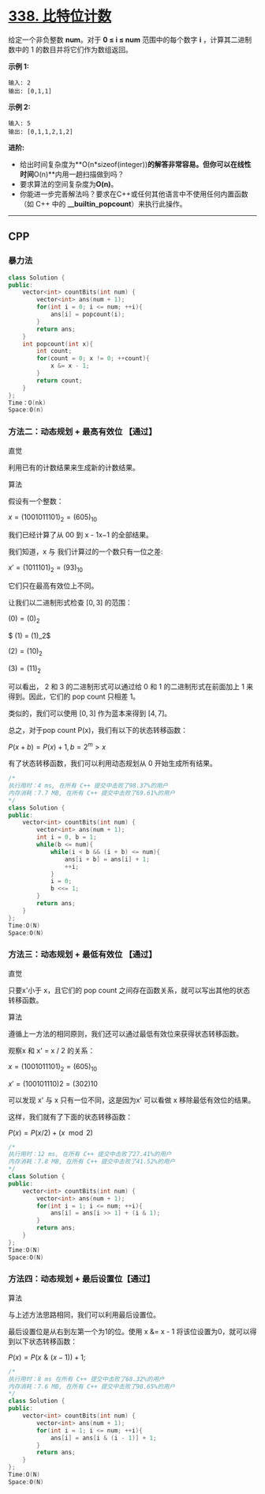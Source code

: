 # [338. 比特位计数](https://leetcode-cn.com/problems/counting-bits/)

给定一个非负整数 **num**。对于 **0 ≤ i ≤ num** 范围中的每个数字 **i** ，计算其二进制数中的 1 的数目并将它们作为数组返回。

**示例 1:**

```
输入: 2
输出: [0,1,1]
```

**示例 2:**

```
输入: 5
输出: [0,1,1,2,1,2]
```

**进阶:**

- 给出时间复杂度为**O(n\*sizeof(integer))**的解答非常容易。但你可以在线性时间**O(n)**内用一趟扫描做到吗？
- 要求算法的空间复杂度为**O(n)**。
- 你能进一步完善解法吗？要求在C++或任何其他语言中不使用任何内置函数（如 C++ 中的 **__builtin_popcount**）来执行此操作。

***

## CPP

### 暴力法

```cpp
class Solution {
public:
    vector<int> countBits(int num) {
        vector<int> ans(num + 1);
        for(int i = 0; i <= num; ++i){
            ans[i] = popcount(i);
        }
        return ans;
    }
    int popcount(int x){
        int count;
        for(count = 0; x != 0; ++count){
            x &= x - 1;
        }
        return count;
    }
};
Time：O(nk)
Space:O(n)
```



### 方法二：动态规划 + 最高有效位 【通过】

直觉

利用已有的计数结果来生成新的计数结果。

算法

假设有一个整数：

$x = (1001011101)_2 = (605)_{10}$


我们已经计算了从 00 到 x - 1x−1 的全部结果。

我们知道，x 与 我们计算过的一个数只有一位之差:

$x' = (1011101)_2 = (93)_{10}$


它们只在最高有效位上不同。

让我们以二进制形式检查 $[0, 3]$ 的范围：

$(0) = (0)_2$

$ (1) = (1)_2$

$(2) = (10)_2$

$(3) = (11)_2$

	


可以看出， 2 和 3 的二进制形式可以通过给 0 和 1 的二进制形式在前面加上 1 来得到。因此，它们的 pop count 只相差 1。

类似的，我们可以使用 $[0, 3]$ 作为蓝本来得到 $[4, 7]$。

总之，对于pop count P(x)，我们有以下的状态转移函数：

$P(x + b) = P(x) + 1, b = 2^m > x$

有了状态转移函数，我们可以利用动态规划从 0 开始生成所有结果。

```cpp
/*
执行用时：4 ms, 在所有 C++ 提交中击败了98.37%的用户
内存消耗：7.7 MB, 在所有 C++ 提交中击败了69.61%的用户
*/
class Solution {
public:
    vector<int> countBits(int num) {
        vector<int> ans(num + 1);
        int i = 0, b = 1;
        while(b <= num){
            while(i < b && (i + b) <= num){
                ans[i + b] = ans[i] + 1;
                ++i;
            }
            i = 0;
            b <<= 1;
        }
        return ans;
    }
};
Time:O(N)
Space:O(N)
```





### 方法三：动态规划 + 最低有效位 【通过】

直觉

只要x'小于 x，且它们的 pop count 之间存在函数关系，就可以写出其他的状态转移函数。

算法

遵循上一方法的相同原则，我们还可以通过最低有效位来获得状态转移函数。

观察x 和 x' = x / 2 的关系：

$x = (1001011101)_2 = (605)_{10}$
	


$x′=(100101110)2=(302)10$
	

可以发现 x' 与 x 只有一位不同，这是因为x' 
可以看做 x 移除最低有效位的结果。

这样，我们就有了下面的状态转移函数：

$P(x) = P(x / 2) + (x \mod 2)$

```cpp
/*
执行用时：12 ms, 在所有 C++ 提交中击败了27.41%的用户
内存消耗：7.8 MB, 在所有 C++ 提交中击败了41.52%的用户
*/
class Solution {
public:
    vector<int> countBits(int num) {
        vector<int> ans(num + 1);
        for(int i = 1; i <= num; ++i){
            ans[i] = ans[i >> 1] + (i & 1);
        }
        return ans;
    }
};
Time:O(N)
Space:O(N)
```





### 方法四：动态规划 + 最后设置位【通过】

算法

与上述方法思路相同，我们可以利用最后设置位。

最后设置位是从右到左第一个为1的位。使用 x &= x - 1 将该位设置为0，就可以得到以下状态转移函数：

$P(x) = P(x \mathrel{\&} (x - 1)) + 1;$

```cpp
/*
执行用时：8 ms 在所有 C++ 提交中击败了68.32%的用户
内存消耗：7.6 MB, 在所有 C++ 提交中击败了98.65%的用户
*/
class Solution {
public:
    vector<int> countBits(int num) {
        vector<int> ans(num + 1);
        for(int i = 1; i <= num; ++i){
            ans[i] = ans[i & (i - 1)] + 1;
        }
        return ans;
    }
};
Time:O(N)
Space:O(N)
```

